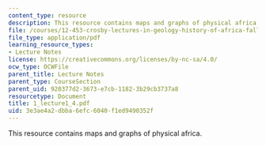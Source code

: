 ```yaml
---
content_type: resource
description: This resource contains maps and graphs of physical africa.
file: /courses/12-453-crosby-lectures-in-geology-history-of-africa-fall-2005/3e3ae4a2dbba6efc6040f1ed9490352f_1_lecture1_4.pdf
file_type: application/pdf
learning_resource_types:
- Lecture Notes
license: https://creativecommons.org/licenses/by-nc-sa/4.0/
ocw_type: OCWFile
parent_title: Lecture Notes
parent_type: CourseSection
parent_uid: 920377d2-3673-e7cb-1182-3b29cb3737a8
resourcetype: Document
title: 1_lecture1_4.pdf
uid: 3e3ae4a2-dbba-6efc-6040-f1ed9490352f
---
```

This resource contains maps and graphs of physical africa.